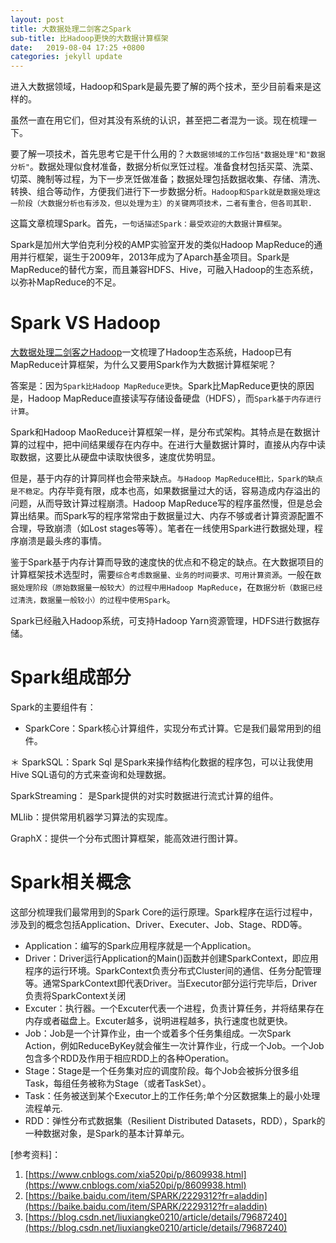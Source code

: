 ```yaml
---
layout: post
title: 大数据处理二剑客之Spark
sub-title: 比Hadoop更快的大数据计算框架
date:   2019-08-04 17:25 +0800
categories: jekyll update
---
```


进入大数据领域，Hadoop和Spark是最先要了解的两个技术，至少目前看来是这样的。

虽然一直在用它们，但对其没有系统的认识，甚至把二者混为一谈。现在梳理一下。

要了解一项技术，首先思考它是干什么用的？`大数据领域的工作包括"数据处理"和"数据分析"`。数据处理似食材准备，数据分析似烹饪过程。准备食材包括买菜、洗菜、切菜、腌制等过程，为下一步烹饪做准备；数据处理包括数据收集、存储、清洗、转换、组合等动作，方便我们进行下一步数据分析。`Hadoop和Spark就是数据处理这一阶段（大数据分析也有涉及，但以处理为主）的关键两项技术，二者有重合，但各司其职.` 

这篇文章梳理Spark。首先，`一句话描述Spark：最受欢迎的大数据计算框架`。

Spark是加州大学伯克利分校的AMP实验室开发的类似Hadoop MapReduce的通用并行框架，诞生于2009年，2013年成为了Aparch基金项目。Spark是MapReduce的替代方案，而且兼容HDFS、Hive，可融入Hadoop的生态系统，以弥补MapReduce的不足。

# Spark VS Hadoop

[大数据处理二剑客之Hadoop](https://wangqinxiao.github.io/jekyll/update/2019/07/28/Hadoop&Spark.html)一文梳理了Hadoop生态系统，Hadoop已有MapReduce计算框架，为什么又要用Spark作为大数据计算框架呢？

答案是：因为`Spark比Hadoop MapReduce更快`。Spark比MapReduce更快的原因是，Hadoop MapReduce直接读写存储设备硬盘（HDFS），而`Spark基于内存进行计算`。

Spark和Hadoop MaoReduce计算框架一样，是分布式架构。其特点是在数据计算的过程中，把中间结果缓存在内存中。在进行大量数据计算时，直接从内存中读取数据，这要比从硬盘中读取快很多，速度优势明显。

但是，基于内存的计算同样也会带来缺点。`与Hadoop MapReduce相比，Spark的缺点是不稳定`。内存毕竟有限，成本也高，如果数据量过大的话，容易造成内存溢出的问题，从而导致计算过程崩溃。Hadoop MapReduce写的程序虽然慢，但是总会算出结果。而Spark写的程序常常由于数据量过大、内存不够或者计算资源配置不合理，导致崩溃（如Lost stages等等）。笔者在一线使用Spark进行数据处理，程序崩溃是最头疼的事情。

鉴于Spark基于内存计算而导致的速度快的优点和不稳定的缺点。在大数据项目的计算框架技术选型时，需要`综合考虑数据量、业务的时间要求、可用计算资源`。一般在`数据处理阶段（原始数据量一般较大）的过程中用Hadoop MapReduce`，在`数据分析（数据已经过清洗，数据量一般较小）的过程中使用Spark`。

Spark已经融入Hadoop系统，可支持Hadoop Yarn资源管理，HDFS进行数据存储。

# Spark组成部分

Spark的主要组件有：

* SparkCore：Spark核心计算组件，实现分布式计算。它是我们最常用到的组件。

＊ SparkSQL：Spark Sql 是Spark来操作结构化数据的程序包，可以让我使用Hive SQL语句的方式来查询和处理数据。

SparkStreaming： 是Spark提供的对实时数据进行流式计算的组件。

MLlib：提供常用机器学习算法的实现库。

GraphX：提供一个分布式图计算框架，能高效进行图计算。

# Spark相关概念

这部分梳理我们最常用到的Spark Core的运行原理。Spark程序在运行过程中，涉及到的概念包括Application、Driver、Executer、Job、Stage、RDD等。

* Application：编写的Spark应用程序就是一个Application。
* Driver：Driver运行Application的Main()函数并创建SparkContext，即应用程序的运行环境。SparkContext负责分布式Cluster间的通信、任务分配管理等。通常SparkContext即代表Driver。当Executor部分运行完毕后，Driver负责将SparkContext关闭
* Excuter：执行器。一个Excuter代表一个进程，负责计算任务，并将结果存在内存或者磁盘上。Excuter越多，说明进程越多，执行速度也就更快。
* Job：Job是一个计算作业，由一个或着多个任务集组成。一次Spark Action，例如ReduceByKey就会催生一次计算作业，行成一个Job。一个Job包含多个RDD及作用于相应RDD上的各种Operation。
* Stage：Stage是一个任务集对应的调度阶段。每个Job会被拆分很多组Task，每组任务被称为Stage（或者TaskSet）。
* Task：任务被送到某个Executor上的工作任务;单个分区数据集上的最小处理流程单元.
* RDD：弹性分布式数据集（Resilient Distributed Datasets，RDD），Spark的一种数据对象，是Spark的基本计算单元。



[参考资料]：
1. [https://www.cnblogs.com/xia520pi/p/8609938.html](https://www.cnblogs.com/xia520pi/p/8609938.html)
2. [https://baike.baidu.com/item/SPARK/2229312?fr=aladdin](https://baike.baidu.com/item/SPARK/2229312?fr=aladdin)
3. [https://blog.csdn.net/liuxiangke0210/article/details/79687240](https://blog.csdn.net/liuxiangke0210/article/details/79687240)













